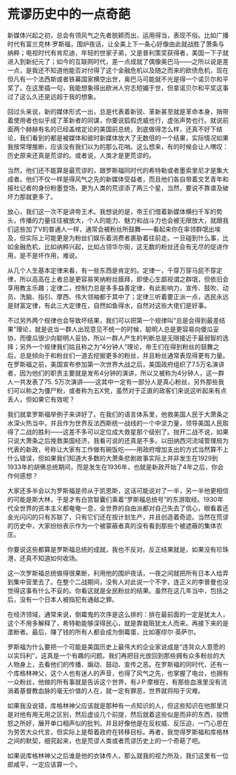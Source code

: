 # 荒谬历史中的一点奇葩 #

新媒体兴起之初，总会有领风气之先者脱颖而出，运用得当，表现不俗。比如广播时代有富兰克林·罗斯福，围炉夜话，让全美上下一条心好像由此就战胜了萧条与纳粹；电视时代有肯尼迪，年轻的世家子弟，又是普利策奖获得者，美国一下子就进入到新纪元了；如今的互联网时代，差一点成就了偶像奥巴马——之所以说是差一点，是我还不知道他能否对付得了这个金融危机以及随之而来的欧债危机，现在但凡有一个法西斯或者铁幕国家横空出世，奥巴马可能就不光是得一个诺贝尔和平奖了。在这里插一句，我能想象得出欧洲人穷志短媚于世，但拿诺贝尔和平奖这事过了这么久还是远超于我的想象。

回过头来说，新的媒体形式一出，总是代表着新锐、革新甚至就是革命本身，捎带着使用者也似乎成了革新者的同谋，你要说狐假虎威也行，虚张声势也行。就说前面两个赫赫有名的已经盖棺定论的美国前总统，到底做得怎么样，还真不好下结论，我们看到的都是被媒体和彼时新媒体放大了无数倍的一个结果，实际情况如果我按常理推断，应该没有我们以为的那么花哨。这么想来，有的时候会让人喟叹：历史原来还真是荒谬的。或者说，人类才是更荒谬的。

当然，他们还不能算是最荒谬的，跟罗斯福同时代的希特勒或者墨索里尼才是集大成者。他们不仅一样是得风气之先的新媒体受益者，而且他们各自带着文艺青年和报社记者的身份粉墨登场，更为人类的荒谬添了两三个星，当然，要说不靠谱及破坏力那就更多了。

放心，我们这一次不是讲帝王术。我想说的是，帝王们借着新媒体横扫千军的势头，传播的力量往往被放大，个人的能力、魅力和战斗力也会被无限放大，就跟我们这些加了V的普通人一样，通常会被粉丝所鼓舞——看起来你在率领群氓出埃及，但实际上可能更是为粉丝们娱乐着消费者裹胁着往前走。一旦碰到什么事，比如金融危机，比如纳粹兴起，比如占领华尔街，这无数的粉丝还会有无尽的促进作用，是不是坏作用，难说。

从几个人生基本定律来看，有一些东西是肯定的。定律一，千穿万穿马屁不穿定律，所以高高在上者总是更容易笑纳粉丝膜拜，即使心生鄙视谓之群氓，但依旧会享用教主乐趣；定律二，控制力总是多多益善定律，有此影响力，宣传、鼓吹、动员、洗脑、指引、摩西、伟大领袖都于其中了；定律三听着要正派一点，选民永远是财富定律，有此三大定律在，自然如鱼得水，自然对这些大佬们是好事。

不过另外两个规律也会导致坏结果，我们可以把第一个规律叫“总是会得到最差结果”理论，就是说当一群人出现意见不统一的时候，聪明人总是更容易向傻瓜妥协，而傻瓜很少向聪明人妥协，所以一群人产生的判断总是无限接近于最弱智的选择；另外一个规律我们姑且称之为“4分钟人”理论，帝王们在得到粉丝的鼓舞之后，总是倾向于和粉丝们一道去挖掘更多的粉丝，并且粉丝通常表现得更有力量。在罗斯福之前，美国宣布参加第一次世界大战之后，美国政府组织了7.5万名演讲者，因为他们的职责主要就是发布4分钟的演讲，所以又被称为4分钟人，这一群人一共发表了75. 5万次演讲——这其中一定有一部分人是真心粉丝，另外那些我们可以称之为僵尸粉，或者称为五X党，虽然对于正直的政客们来说这听起来有点丢人，但如果它有效呢？

我们就拿罗斯福举例子来讲好了。在我们的语言体系里，他救美国人民于大萧条之水深火热当中，并且作为世界反法西斯统一战线的一个中坚力量，领导美国人民取得了二战的胜利——这差不多可以定位成大救星那个级别了。抛开二战不说，如果只说大萧条之后挽救美国经济，我看可说的还真是不多。以田纳西河流域管理局为代表的新政，号称让大家有工作做有碗饭吃——用政府增加支出的方式当然算不上什么错误，但如果我们知道大多数的大萧条悲剧故事实际上并非发生在1929到1933年的胡佛总统期间，而是发生在1936年，也就是新政开始了4年之后，你会作何感想？

大家还多半会以为罗斯福是师从于凯恩斯，这话可能说对了一半，另一半他更相信的可能是斯大林，于是才有白宫智囊们乘着“罗斯福总统号”的东游取经。1930年代全世界的资本主义都奄奄一息，全世界的自由派都对自己失去了信心，眼看着还金光闪闪的只有苏联了，只有它们还在按计划生产，并且创造着奇迹。当然在荒谬的历史中，大家纷纷表示作为一个被蒙蔽者真的没有看到那些个被遮蔽的集体农庄。

你要说这些都算是罗斯福总统的成就，我也不反对。反正结果就是，如果没有珍珠港，还真不知道如何收场。

这一次罗斯福总统做得很果断，利用他的围炉夜话，一夜之间就把所有日本人给弄到集中营里去了。在整个二战期间，没有人对此说一个不字，连正义的李普曼也没觉得这事有什么不妥的。你看这就是全民粉丝的结果。虽然在这几年当中，包括之后，没有一个日本人被指犯有通敌之罪。

在经济领域，通常来说，倒霉鬼的次序是这么排的：排在最前面的一定是犹太人，这个不用多解释了，希特勒能够深得民心，就是靠栽赃犹太人而来。再接下来的是垄断者。最后，赚了钱的所有人都会成为倒霉蛋，比如塞缪尔·英萨尔。

罗斯福为什么要把一个可能是美国历史上最伟大的企业家说成是“违背众人意愿的以实玛利”，这真是一个有趣的问题。我们再把目光放回到那些拥有众多粉丝的大人物身上，去看他们的传播、煽动、鼓动、宣传之恶。在罗斯福的同时代，还有一个库格林神父，这个人也有迷人的声音，也得了风气之先，也掌握了电台，也拥有一众粉丝，他做的所有事就是告诉这个世界，有J·P·摩根在，有那些血液里没有流淌着基督教血脉的毫无价值的人在，就一定有罪恶，世界就将陷于灾难。

如果我没说错，库格林神父应该就是那种有一点知识的人，但这些知识在他那里只是对他有用无用之区别，然后虚设几个前提，然后就着这些似是而非的东西，投愤怒之所好，展开单口相声似的批判。并且好像他是在反权威、反压迫，一门心思在为劳苦大众代言，但实际上是帮着政府在转移目标。再者，我觉得罗斯福和库格林之间的默契，细究起来，也是荒谬人类或者荒谬历史上的一个奇葩了吧。

如果说库格林神父之后谁是他的衣钵传人，那么就我的视力所及，我们这里有一位郎咸平，一定应该算一个。

